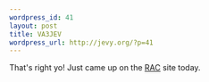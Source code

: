 ```yaml
--- 
wordpress_id: 41
layout: post
title: VA3JEV
wordpress_url: http://jevy.org/?p=41
---
```

That's right yo!  Just came up on the <a href="http://www.rac.ca/cgi-bin/cgiwrap/rac/callbook?QueryText=jevin&QueryType=name&perpage=25">RAC</a> site today.

